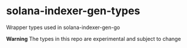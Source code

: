 # solana-indexer-gen-types
Wrapper types used in solana-indexer-gen-go

**Warning** The types in this repo are experimental and subject to change